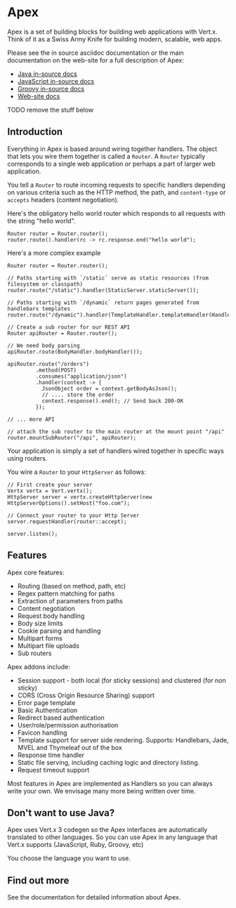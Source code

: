 # Apex

Apex is a set of building blocks for building web applications with Vert.x. Think of it as a Swiss Army Knife for building 
modern, scalable, web apps.

Please see the in source asciidoc documentation or the main documentation on the web-site for a full description
of Apex:

* [Java in-source docs](src/main/asciidoc/java/index.adoc)
* [JavaScript in-source docs](src/main/asciidoc/js/index.adoc)
* [Groovy in-source docs](src/main/asciidoc/groovy/index.adoc)
* [Web-site docs](TODO)

TODO remove the stuff below

## Introduction

Everything in Apex is based around wiring together handlers. The object that lets you wire them together is called a 
`Router`. A `Router` typically corresponds to a single web application or perhaps a part of larger web application.

You tell a `Router` to route incoming requests to specific handlers depending on various criteria such as the HTTP method,
the path, and `content-type` or `accepts` headers (content negotiation).

Here's the obligatory hello world router which responds to all requests with the string "hello world".

    Router router = Router.router();
    router.route().handler(rc -> rc.response.end("hello world");
    
Here's a more complex example
    
    Router router = Router.router();
    
    // Paths starting with `/static` serve as static resources (from filesystem or classpath)
    router.route("/static").handler(StaticServer.staticServer());
    
    // Paths starting with `/dynamic` return pages generated from handlebars templates 
    router.route("/dynamic").handler(TemplateHandler.templateHandler(HandlebarsTemplateEngine.create()));

    // Create a sub router for our REST API
    Router apiRouter = Router.router();

    // We need body parsing
    apiRouter.route(BodyHandler.bodyHandler());
    
    apiRouter.route("/orders")
             .method(POST)
             .consumes("application/json")
             .handler(context -> {
               JsonObject order = context.getBodyAsJson();
               // .... store the order
               context.response().end(); // Send back 200-OK
             });
             
    // ... more API
                 
    // attach the sub router to the main router at the mount point "/api"
    router.mountSubRouter("/api", apiRouter);
            
    
Your application is simply a set of handlers wired together in specific ways using routers.
  
You wire a `Router` to your `HttpServer` as follows:

    // First create your server
    Vertx vertx = Vert.vertx();
    HttpServer server = vertx.createHttpServer(new HttpServerOptions().setHost("foo.com");
    
    // Connect your router to your Http Server
    server.requestHandler(router::accept);
    
    server.listen();
    
    
## Features

Apex core features:

* Routing (based on method, path, etc)
* Regex pattern matching for paths
* Extraction of parameters from paths
* Content negotiation
* Request body handling
* Body size limits
* Cookie parsing and handling
* Multipart forms
* Multipart file uploads
* Sub routers

Apex addons include:

* Session support - both local (for sticky sessions) and clustered (for non sticky)
* CORS (Cross Origin Resource Sharing) support
* Error page template
* Basic Authentication
* Redirect based authentication
* User/role/permission authorisation
* Favicon handling
* Template support for server side rendering. Supports: Handlebars, Jade, MVEL and Thymeleaf out of the box
* Response time handler
* Static file serving, including caching logic and directory listing.
* Request timeout support

Most features in Apex are implemented as Handlers so you can always write your own. We envisage many more being written
over time.

## Don't want to use Java?

Apex uses Vert.x 3 codegen so the Apex interfaces are automatically translated to other languages. So you can use Apex
 in any language that Vert.x supports (JavaScript, Ruby, Groovy, etc)
 
You choose the language you want to use. 

## Find out more

See the documentation for detailed information about Apex.





